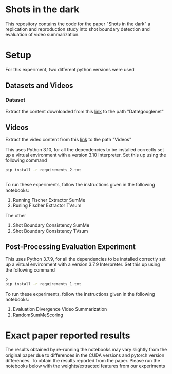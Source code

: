 # Shots in the dark

This repository contains the code for the paper "Shots in the dark" a replication and reproduction study into shot boundary detection and evaluation of video summarization.

# Setup

For this experiment, two different python versions were used
## Datasets and Videos
### Dataset
Extract the content downloaded from this [link](https://drive.google.com/file/d/1GmEHfITTp_bDJ3l_mC9KnOsxD-onCrpn/view?usp=sharing) to the path "Data\googlenet"

## Videos
Extract the video content from this [link](https://drive.google.com/file/d/1z8u1VoXEUvPIWWZpX-pd8TJGrbydxOJM/view?usp=sharing) to the path "Videos" 

This uses Python 3.10, for all the dependencies to be installed correctly set up a virtual environment with a version 3.10 Interpreter. Set this up using the following command

```bash
pip install -r requirements_2.txt
```
## 
To run these experiments, follow the instructions given in the following notebooks:

1. Running Fischer Extractor SumMe
2. Runing Fischer Extractor TVsum

The other 
1. Shot Boundary Consistency SumMe
2. Shot Boundary Consistency TVsum


## Post-Processing Evaluation Experiment

This uses Python 3.7.9, for all the dependencies to be installed correctly set up a virtual environment with a version 3.7.9 Interpreter. Set this up using the following command

```bash
p
pip install -r requirements_1.txt
```

To run these experiments, follow the instructions given in the following notebooks:
1. Evaluation Divergence Video Summarization
2. RandomSumMeScoring


# Exact paper reported results

The results obtained by re-running the notebooks may vary slightly from the original paper due to differences in the CUDA versions and pytorch version differences. To obtain the results reported from the paper. Please run the notebooks below with the weights/extracted features from our experiments
